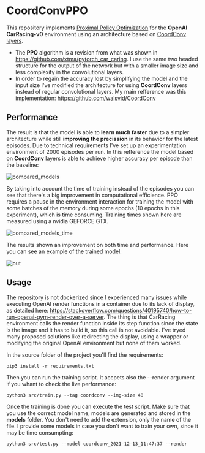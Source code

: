 # CoordConvPPO
This repository implements [Proximal Policy Optimization](https://medium.com/intro-to-artificial-intelligence/proximal-policy-optimization-ppo-a-policy-based-reinforcement-learning-algorithm-3cf126a7562d) for the **OpenAI CarRacing-v0** environment using an architecture based on [CoordConv layers](https://arxiv.org/abs/1807.03247).

* The **PPO** algorithm is a revision from what was shown in https://github.com/xtma/pytorch_car_caring. I use the same two headed structure for the output of the network but with a smaller image size and less complexity in the convolutional layers.
* In order to regain the accuracy lost by simplifying the model and the input size I've modified the architecture for using **CoordConv** layers instead of regular convolutional layers. My main refference was this implementation: https://github.com/walsvid/CoordConv

## Performance

The result is that the model is able to **learn much faster** due to a simpler architecture while still **improving the precission** in its behavior for the latest episodes. Due to technical requirements I've set up an experimentation environment of 2000 episodes per run. In this refference the model based on **CoordConv** layers is able to achieve higher accuracy per episode than the baseline:

![compared_models](https://user-images.githubusercontent.com/26325749/145833725-d59ff8c4-2536-4f9e-a6e1-b438737d230c.png)

By taking into account the time of training instead of the episodes you can see that there's a big improvement in computational efficience. PPO requires a pause in the environment interaction for training the model with some batches of the memory during some epochs (10 epochs in this experiment), which is time consuming. Training times shown here are measured using a nvidia GEFORCE GTX.


![compared_models_time](https://user-images.githubusercontent.com/26325749/145834890-a18bbedd-aa76-46db-9fa8-b90ef4b15d48.png)

The results shown an improvement on both time and performance. Here you can see an example of the trained model:

![out](https://user-images.githubusercontent.com/26325749/145835032-392da4c0-7a75-4d3c-be32-f18583a1d0ac.gif)

## Usage

The repository is not dockerized since I experienced many issues while executing OpenAI render functions in a container due to its lack of display, as detailed here: https://stackoverflow.com/questions/40195740/how-to-run-openai-gym-render-over-a-server. The thing is that CarRacing environment calls the render function inside its step function since the state is the image and it has to build it, so this call is not avoidable. I've tryed many proposed solutions like redirecting the display, using a wrapper or modifying the original OpenAI environment but none of them worked.

In the source folder of the project you'll find the requirements:

```
pip3 install -r requirements.txt
```

Then you can run the training script. It accpets also the --render argument if you whant to check the live performance:

```
python3 src/train.py --tag coordconv --img-size 48
```

Once the training is done you can execute the test script. Make sure that you use the correct model name, models are generated and stored in the **models** folder. You don't need to add the extension, only the name of the file. I provide some models in case you don't want to train your own, since it may be time consumpting:

```
python3 src/test.py --model coordconv_2021-12-13_11:47:37 --render
```
